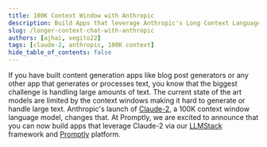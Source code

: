 ```yaml
---
title: 100K Context Window with Anthropic
description: Build Apps that leverage Anthropic's Long Context Language Model, Claude-2.
slug: /longer-context-chat-with-anthropic
authors: [ajhai, vegito22]
tags: [claude-2, anthropic, 100K context]
hide_table_of_contents: false
---
```


If you have built content generation apps like blog post generators or any other app that generates or processes text, you know that the biggest challenge is handling large amounts of text. The current state of the art models are limited by the context windows making it hard to generate or handle large text. Anthropic's launch of [Claude-2](https://www.anthropic.com/index/claude-2), a 100K context window language model, changes that. At Promptly, we are excited to announce that you can now build apps that leverage Claude-2 via our [LLMStack](https://llmstack.ai) framework and [Promptly](https://trypromptly.com) platform.
